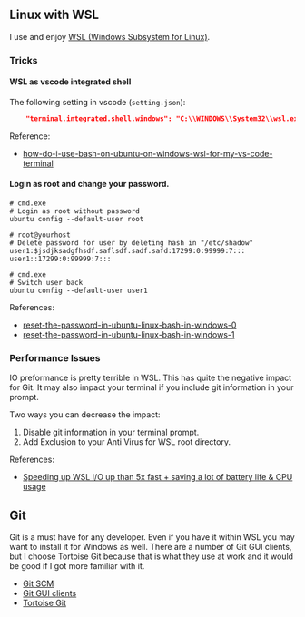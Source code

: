 

## Linux with WSL

I use and enjoy [WSL (Windows Subsystem for Linux)](https://docs.microsoft.com/en-us/windows/wsl/about).

### Tricks

#### WSL as vscode integrated shell

The following setting in vscode (`setting.json`):

```json
    "terminal.integrated.shell.windows": "C:\\WINDOWS\\System32\\wsl.exe",
```

Reference:

- [how-do-i-use-bash-on-ubuntu-on-windows-wsl-for-my-vs-code-terminal](https://stackoverflow.com/questions/44450218/how-do-i-use-bash-on-ubuntu-on-windows-wsl-for-my-vs-code-terminal)

#### Login as root and change your password.

```
# cmd.exe
# Login as root without password
ubuntu config --default-user root

# root@yourhost
# Delete password for user by deleting hash in "/etc/shadow"
user1:$jsdjksadgfhsdf.saflsdf.sadf.safd:17299:0:99999:7:::
user1::17299:0:99999:7:::

# cmd.exe
# Switch user back
ubuntu config --default-user user1
```

References:

- [reset-the-password-in-ubuntu-linux-bash-in-windows-0](https://askubuntu.com/a/808425)
- [reset-the-password-in-ubuntu-linux-bash-in-windows-1](https://askubuntu.com/a/914832)

### Performance Issues

IO preformance is pretty terrible in WSL. This has quite the negative impact
for Git. It may also impact your terminal if you include git information in
your prompt.

Two ways you can decrease the impact:

1. Disable git information in your terminal prompt.
2. Add Exclusion to your Anti Virus for WSL root directory.

References:

- [Speeding up WSL I/O up than 5x fast + saving a lot of battery life & CPU usage]( https://leandrw.com.br/speedup-wsl-by-disabling-windows-real-time-protection/)

## Git

Git is a must have for any developer. Even if you have it within WSL you may
want to install it for Windows as well. There are a number of Git GUI
clients, but I choose Tortoise Git because that is what they use at work and
it would be good if I got more familiar with it.

- [Git SCM](https://git-scm.com)
- [Git GUI clients](https://www.thewindowsclub.com/git-gui-clients-for-windows)
- [Tortoise Git](https://tortoisegit.org)
